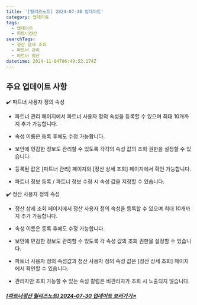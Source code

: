 ```yaml
---
title: '[릴리즈노트] 2024-07-30 업데이트'
category: 업데이트
tags:
  - 업데이트
  - 파트너정산
searchTags:
  - 정산 상세 조회
  - 파트너 관리
  - 파트너 정산
datetime: 2024-11-04T06:49:52.174Z
---
```


<Callout title="2024년 7월 30일 파트너 정산 자동화 업데이트 소식을 안내드립니다." />



<Callout content="안녕하세요. 파트너 정산 자동화팀입니다.
24년 07월 30일, 서비스 개선 사항 안내드립니다.
파트너 정산내역에 관한 사용자 정의 속성을 등록/관리할 수 있는 기능이 출시되었습니다." />

## **주요 업데이트 사항**

✔️ 파트너 사용자 정의 속성



- 파트너 관리 페이지에서 파트너 사용자 정의 속성을 등록할 수 있으며 최대 10개까지 추가 가능합니다.
- 속성 이름은 등록 후에도 수정 가능합니다.
- 보안에 민감한 정보도 관리할 수 있도록 각각의 속성 값의 조회 권한을 설정할 수 있습니다.
- 등록된 값은 \[파트너 관리] 페이지와 \[정산 상세 조회] 페이지에서 확인 가능합니다.



- 파트너 정보 등록 / 파트너 정보 수정 시 속성 값을 지정할 수 있습니다.

✔️ 정산 사용자 정의 속성



- 정산 상세 조회 페이지에서 정산 사용자 정의 속성을 등록할 수 있으며 최대 10개까지 추가 가능합니다.
- 속성 이름은 등록 후에도 수정 가능합니다.
- 보안에 민감한 정보도 관리할 수 있도록 각 속성 값의 조회 권한을 설정할 수 있습니다.



- 파트너 사용자 정의 속성값과 정산 사용자 정의 속성 값은 \[정산 상세 조회] 페이지에서 확인할 수 있습니다.
- 관리자만 조회 가능할 수 있는 속성 칼럼은 비관리자가 조회 시 노출되지 않습니다.

##### [\[파트너정산 릴리즈노트\] 2024-07-30 업데이트 보러가기↗](https://developers.portone.io/release-notes/platform/2024-07-30)
